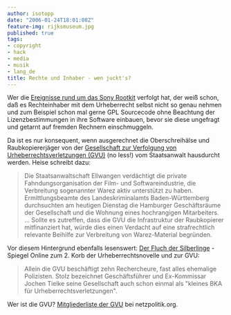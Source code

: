 ```yaml
---
author: isotopp
date: "2006-01-24T18:01:08Z"
feature-img: rijksmuseum.jpg
published: true
tags:
- copyright
- hack
- media
- musik
- lang_de
title: Rechte und Inhaber - wen juckt's?
---
```


Wer die
[Ereignisse rund um das Sony Rootkit](../2006-01-24-rechte-und-inhaber-wen-juckt-s)
verfolgt hat, der weiß schon, daß es Rechteinhaber mit dem Urheberrecht selbst nicht so genau nehmen und zum Beispiel schon mal gerne GPL Sourcecode ohne Beachtung der Lizenzbestimmungen in ihre Software einbauen, bevor sie diese ungefragt und getarnt auf fremden Rechnern einschmuggeln.

Da ist es nur konsequent, wenn ausgerechnet die Oberschreihälse und Raubkopiererjäger von der
[Gesellschaft zur Verfolgung von Urheberrechtsverletzungen (GVU)](http://www.heise.de/newsticker/meldung/68760)
(no less!) vom Staatsanwalt hausdurcht werden.
Heise schreibt dazu:

> Die Staatsanwaltschaft Ellwangen verdächtigt die private Fahndungsorganisation der Film- und Softwareindustrie, die Verbreitung sogenannter Warez aktiv unterstützt zu haben.
> Ermittlungsbeamte des Landeskriminalamts Baden-Württemberg durchsuchten am heutigen Dienstag die Hamburger Geschäftsräume der Gesellschaft und die Wohnung eines hochrangigen Mitarbeiters. ...
> Sollte es zutreffen, dass die GVU die Infrastruktur der Raubkopierer mitfinanziert hat, würde dies einen Verdacht auf eine strafrechtlich relevante Beihilfe zur Verbreitung von Warez-Material begründen.

Vor diesem Hintergrund ebenfalls lesenswert:
[Der Fluch der Silberlinge](http://www.spiegel.de/spiegel/0,1518,396497,00.html) -
Spiegel Online zum 2. Korb der Urheberrechtsnovelle und zur GVU:

> Allein die GVU beschäftigt zehn Rechercheure, fast alles ehemalige Polizisten.
> Stolz bezeichnet Geschäftsführer und Ex-Kommissar Jochen Tielke seine Gesellschaft auch schon einmal als "kleines BKA für Urheberrechtsverletzungen".

Wer ist die GVU?
[Mitgliederliste der GVU](http://www.netzpolitik.org/2006/die-gvu-wurde-von-der-polizei-durchsucht/)
bei netzpolitik.org.
